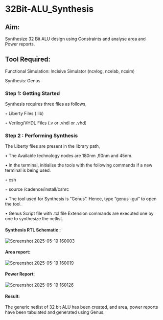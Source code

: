 # 32Bit-ALU_Synthesis

## Aim:

Synthesize 32 Bit ALU design using Constraints and analyse area and Power reports.

## Tool Required:

Functional Simulation: Incisive Simulator (ncvlog, ncelab, ncsim)

Synthesis: Genus

### Step 1: Getting Started

Synthesis requires three files as follows,

◦ Liberty Files (.lib)

◦ Verilog/VHDL Files (.v or .vhdl or .vhd)

### Step 2 : Performing Synthesis

The Liberty files are present in the library path,

• The Available technology nodes are 180nm ,90nm and 45nm.

• In the terminal, initialise the tools with the following commands if a new terminal is being
used.

◦ csh

◦ source /cadence/install/cshrc

• The tool used for Synthesis is “Genus”. Hence, type “genus -gui” to open the tool.

• Genus Script file with .tcl file Extension commands are executed one by one to synthesize the netlist.

#### Synthesis RTL Schematic :
![Screenshot 2025-05-19 160003](https://github.com/user-attachments/assets/94f7dece-4b6c-41e3-977a-900f35517dea)


#### Area report:
![Screenshot 2025-05-19 160019](https://github.com/user-attachments/assets/5f744c31-e5e6-4a3e-9f83-f6fa774e98be)

#### Power Report:
![Screenshot 2025-05-19 160126](https://github.com/user-attachments/assets/c21ff165-f342-42b7-aa50-5f376ced6563)

#### Result: 

The generic netlist of 32 bit ALU  has been created, and area, power reports have been tabulated and generated using Genus.
